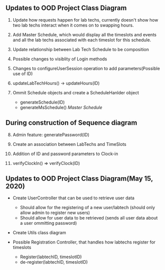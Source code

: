 ## Updates to OOD Project Class Diagram

1. Update how requests happen for lab techs, currently doesn't show how two lab techs
interact when it comes on to swapping hours.

2. Add Master Schedule, which would display all the timeslots and events and
all the lab techs associated with each timeslot for this schedule.

3. Update relationship between Lab Tech Schedule to be composition

4. Possible changes to visiblity of Login methods

5. Changes to configureUserSession operation to add parameters(Possible use of ID)

6. updateLabTechHours() -> updateHours(ID)

7. Ommit Schedule objects and create a ScheduleHanlder object
    - generateSchedule(ID)
    - generateMsSchedule() *Master Schedule*

## During construction of Sequence diagram

8. Admin feature: generatePassword(ID)

10. Create an association between LabTechs and TimeSlots

11. Addition of ID and password parameters to Clock-in

12. verifyClockIn() => verifyClock(ID)


## Updates to OOD Project Class Diagram(May 15, 2020)

- Create UserController that can be used to retrieve user data
    - Should allow for the registering of a new user/labtech (should only allow admin to register new users)
    - Should allow for user data to be retrieved (sends all user data about a user ommitting password)

- Create Utils class diagram

- Possible Registration Controller, that handles how labtechs register for
timeslots
    - Register(labtechID, timeslotID)
    - de-register(labtechID, timeslotID)
